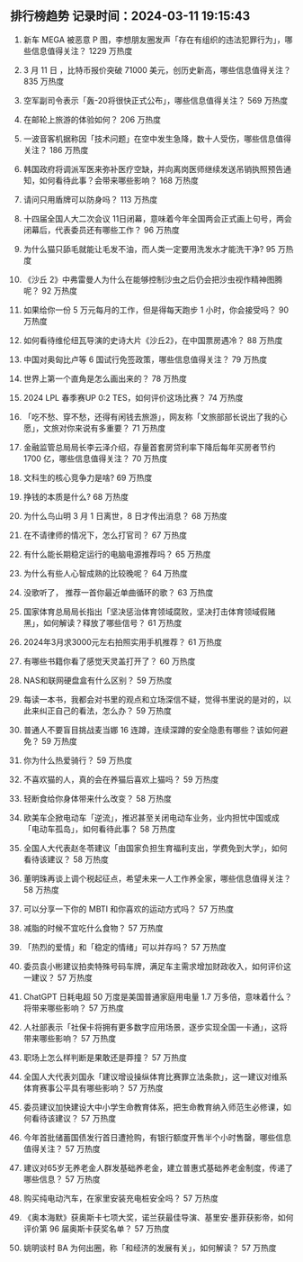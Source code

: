 
## 排行榜趋势 记录时间：2024-03-11 19:15:43
  
  1. 新车 MEGA 被恶意 P 图，李想朋友圈发声「存在有组织的违法犯罪行为」，哪些信息值得关注？ 1229 万热度
    
  2. 3 月 11 日 ，比特币报价突破 71000 美元，创历史新高，哪些信息值得关注？ 835 万热度
    
  3. 空军副司令表示「轰-20将很快正式公布」，哪些信息值得关注？ 569 万热度
    
  4. 在邮轮上旅游的体验如何？ 206 万热度
    
  5. 一波音客机据称因「技术问题」在空中发生急降，数十人受伤，哪些信息值得关注？ 186 万热度
    
  6. 韩国政府将调派军医来弥补医疗空缺，并向离岗医师继续发送吊销执照预告通知，如何看待此事？会带来哪些影响？ 168 万热度
    
  7. 请问只用盾牌可以防身吗？ 113 万热度
    
  8. 十四届全国人大二次会议 11日闭幕，意味着今年全国两会正式画上句号，两会闭幕后，代表委员还有哪些工作？ 96 万热度
    
  9. 为什么猫只舔毛就能让毛发不油，而人类一定要用洗发水才能洗干净? 95 万热度
    
  10. 《沙丘 2》中弗雷曼人为什么在能够控制沙虫之后仍会把沙虫视作精神图腾呢？ 92 万热度
    
  11. 如果给你一份 5 万元每月的工作，但是得每天跑步 1 小时，你会接受吗？ 90 万热度
    
  12. 如何看待维伦纽瓦导演的史诗大片《沙丘2》，在中国票房遇冷？ 88 万热度
    
  13. 中国对奥匈比卢等 6 国试行免签政策，哪些信息值得关注？ 79 万热度
    
  14. 世界上第一个直角是怎么画出来的？ 78 万热度
    
  15. 2024 LPL 春季赛UP 0:2 TES，如何评价这场比赛？ 74 万热度
    
  16. 「吃不愁、穿不愁，还得有闲钱去旅游」，网友称「文旅部部长说出了我的心愿」，文旅对你来说有多重要？ 71 万热度
    
  17. 金融监管总局局长李云泽介绍，存量首套房贷利率下降后每年买房者节约 1700 亿，哪些信息值得关注？ 70 万热度
    
  18. 文科生的核心竞争力是啥? 69 万热度
    
  19. 挣钱的本质是什么? 68 万热度
    
  20. 为什么鸟山明 3 月 1 日离世，8 日才传出消息？ 68 万热度
    
  21. 在不请律师的情况下，怎么打官司？ 67 万热度
    
  22. 有什么能长期稳定运行的电脑电源推荐吗？ 65 万热度
    
  23. 为什么有些人心智成熟的比较晚呢？ 64 万热度
    
  24. 没歌听了， 推荐一首你最近单曲循环的歌？ 63 万热度
    
  25. 国家体育总局局长指出「坚决惩治体育领域腐败，坚决打击体育领域假赌黑」，如何解读？释放了哪些信号？ 61 万热度
    
  26. 2024年3月求3000元左右拍照实用手机推荐？ 61 万热度
    
  27. 有哪些书籍你看了感觉天灵盖打开了？ 60 万热度
    
  28. NAS和联网硬盘盒有什么区别？ 59 万热度
    
  29. 每读一本书，我都会对书里的观点和立场深信不疑，觉得书里说的是对的，以此来纠正自己的看法，怎么办？ 59 万热度
    
  30. 普通人不要盲目挑战麦当娜 16 连蹲，连续深蹲的安全隐患有哪些？该如何避免？ 59 万热度
    
  31. 你为什么热爱骑行？ 59 万热度
    
  32. 不喜欢猫的人，真的会在养猫后喜欢上猫吗？ 59 万热度
    
  33. 轻断食给你身体带来什么改变？ 58 万热度
    
  34. 欧美车企掀电动车「逆流」，推迟甚至关闭电动车业务，业内担忧中国或成「电动车孤岛」，如何看待此事？ 58 万热度
    
  35. 全国人大代表赵冬苓建议「由国家负担生育福利支出，学费免到大学」，如何看待该建议？ 58 万热度
    
  36. 董明珠再谈上调个税起征点，希望未来一人工作养全家，哪些信息值得关注？ 58 万热度
    
  37. 可以分享一下你的 MBTI 和你喜欢的运动方式吗？ 57 万热度
    
  38. 减脂的时候不宜吃什么食物？ 57 万热度
    
  39. 「热烈的爱情」和「稳定的情绪」可以并存吗？ 57 万热度
    
  40. 委员袁小彬建议拍卖特殊号码车牌，满足车主需求增加财政收入，如何评价这一建议？ 57 万热度
    
  41. ChatGPT 日耗电超 50 万度是美国普通家庭用电量 1.7 万多倍，意味着什么？将带来哪些影响？ 57 万热度
    
  42. 人社部表示「社保卡将拥有更多数字应用场景，逐步实现全国一卡通」，这将带来哪些影响？ 57 万热度
    
  43. 职场上怎么样判断是果敢还是莽撞？ 57 万热度
    
  44. 全国人大代表刘国永「建议增设操纵体育比赛罪立法条款」，这一建议对维系体育赛事公平具有哪些影响？ 57 万热度
    
  45. 委员建议加快建设大中小学生命教育体系，把生命教育纳入师范生必修课，如何看待该建议？ 57 万热度
    
  46. 今年首批储蓄国债发行首日遭抢购，有银行额度开售半个小时售罄，哪些信息值得关注？ 57 万热度
    
  47. 建议对65岁无养老金人群发基础养老金，建立普惠式基础养老金制度，传递了哪些信息？ 57 万热度
    
  48. 购买纯电动汽车，在家里安装充电桩安全吗？ 57 万热度
    
  49. 《奥本海默》获奥斯卡七项大奖，诺兰获最佳导演、基里安·墨菲获影帝，如何评价第 96 届奥斯卡获奖名单？ 57 万热度
    
  50. 姚明谈村 BA 为何出圈，称「和经济的发展有关」，如何解读？ 57 万热度
    